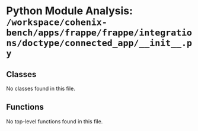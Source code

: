 # Python Module Analysis: `/workspace/cohenix-bench/apps/frappe/frappe/integrations/doctype/connected_app/__init__.py`

## Classes

No classes found in this file.


## Functions

No top-level functions found in this file.
